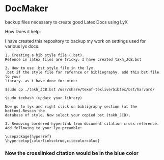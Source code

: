 DocMaker
========

backup files necessary to create good Latex Docs using LyX

How Does it help:

I have created this repository to backup my work on settings used for
various lyx docs.

    1. Creating a bib style file (.bst).
    Refence in latex files are tricky. I have created takh_JCB.bst

    2. How to use .bst style file in the lyx.
    .bst if the style file for refernce or bibliography. add this bst file to your 
    library. as i have done for mine:

    $sudo cp ./takh_JCB.bst /usr/share/texmf-texlive/bibtex/bst/harvard/
    
    $sudo texhash (update your library)
    
    Now go to lyx and right click on bibligraphy section (at the bottom).Rescan the 
    database of style. Now select your copied bst (takh_JCB).

    3. Removing bordered hyperlink from document citation cross reference.
    Add following to your lyx preamble:
    
    \usepackage{hyperref}
    \hypersetup{colorlinks=true,citecolor=blue}

### Now the crosslinked citation would be in the blue color

